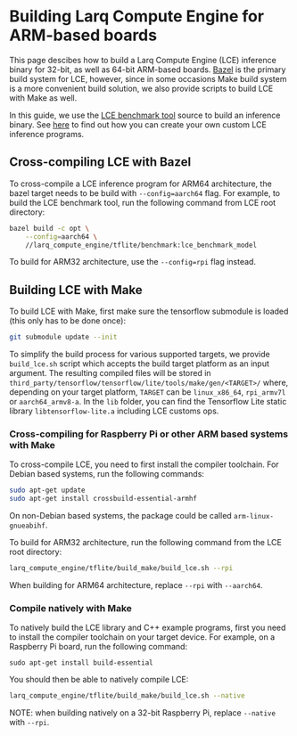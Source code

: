 # Building Larq Compute Engine for ARM-based boards
This page descibes how to build a Larq Compute Engine (LCE) inference binary
for 32-bit, as well as 64-bit ARM-based boards.
[Bazel](https://bazel.build/) is the primary build
system for LCE, however, since in some occasions Make build system is a more
convenient build solution,  we also provide scripts to build LCE with Make as well.

In this guide, we use the [LCE benchmark tool](../larq_compute_engine/tflite/benchmark)
source to build an inference binary.
See [here](./inference.md) to find out how you can create your own
custom LCE inference programs.

## Cross-compiling LCE with Bazel ##
To cross-compile a LCE inference program for ARM64 architecture,
the bazel target needs to be build with ```--config=aarch64``` flag.
For example, to build the LCE benchmark tool,
run the following command from LCE root directory:

```bash
bazel build -c opt \
    --config=aarch64 \
    //larq_compute_engine/tflite/benchmark:lce_benchmark_model
 ```
To build for ARM32 architecture, use the ```--config=rpi``` flag instead.

## Building LCE with Make ##
To build LCE with Make, first make sure the tensorflow submodule is loaded
(this only has to be done once):
``` bash
git submodule update --init
```
To simplify the build process for various supported targets, we provide
`build_lce.sh` script which accepts the build target platform as an input
argument. The resulting compiled files will be stored in
`third_party/tensorflow/tensorflow/lite/tools/make/gen/<TARGET>/` where,
depending on your target platform, `TARGET` can be `linux_x86_64`, `rpi_armv7l`
or `aarch64_armv8-a`. In the `lib` folder, you can find the Tensorflow Lite
static library `libtensorflow-lite.a` including LCE customs ops.

### Cross-compiling for Raspberry Pi or other ARM based systems with Make ###
To cross-compile LCE, you need to first install the compiler toolchain.
For Debian based systems, run the following commands:
``` bash
sudo apt-get update
sudo apt-get install crossbuild-essential-armhf
```
On non-Debian based systems, the package could be called `arm-linux-gnueabihf`.

To build for ARM32 architecture, run the following command from
the LCE root directory:
```bash
larq_compute_engine/tflite/build_make/build_lce.sh --rpi
```
When building for ARM64 architecture, replace `--rpi` with `--aarch64`.

### Compile natively with Make ###
To natively build the LCE library and C++ example programs,
first you need to install the compiler toolchain on your target device.
For example, on a Raspberry Pi board, run the following command:
```
sudo apt-get install build-essential
```

You should then be able to natively compile LCE:
```bash
larq_compute_engine/tflite/build_make/build_lce.sh --native
```
NOTE: when building natively on a 32-bit Raspberry Pi, replace `--native` with
`--rpi`.
